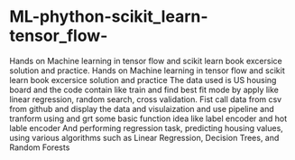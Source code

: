 # ML-phython-scikit_learn-tensor_flow-
Hands on Machine learning in tensor flow and scikit learn book excersice solution and practice.
Hands on Machine learning in tensor flow and scikit learn book excersice solution and practice
 The data used is US housing board and the code contain like train and find best fit mode by apply like linear regression, random search, cross validation.
 Fist call data  from csv from github and display the data and visulaization and use pipeline and tranform using and grt some basic function idea  like label encoder and hot lable encoder 
 And performing 
regression task, predicting
housing values, using various algorithms such as Linear Regression, Decision Trees, and Random Forests
